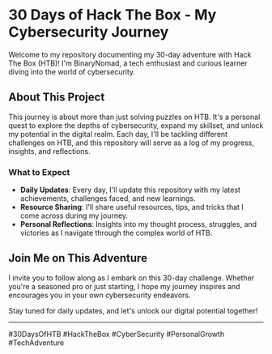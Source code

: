 # 30 Days of Hack The Box - My Cybersecurity Journey

Welcome to my repository documenting my 30-day adventure with Hack The Box (HTB)! I'm BinaryNomad, a tech enthusiast and curious learner diving into the world of cybersecurity.

## About This Project

This journey is about more than just solving puzzles on HTB. It's a personal quest to explore the depths of cybersecurity, expand my skillset, and unlock my potential in the digital realm. Each day, I'll be tackling different challenges on HTB, and this repository will serve as a log of my progress, insights, and reflections.

### What to Expect

- **Daily Updates**: Every day, I'll update this repository with my latest achievements, challenges faced, and new learnings.
- **Resource Sharing**: I'll share useful resources, tips, and tricks that I come across during my journey.
- **Personal Reflections**: Insights into my thought process, struggles, and victories as I navigate through the complex world of HTB.

## Join Me on This Adventure

I invite you to follow along as I embark on this 30-day challenge. Whether you're a seasoned pro or just starting, I hope my journey inspires and encourages you in your own cybersecurity endeavors.

Stay tuned for daily updates, and let's unlock our digital potential together!

---

#30DaysOfHTB #HackTheBox #CyberSecurity #PersonalGrowth #TechAdventure
